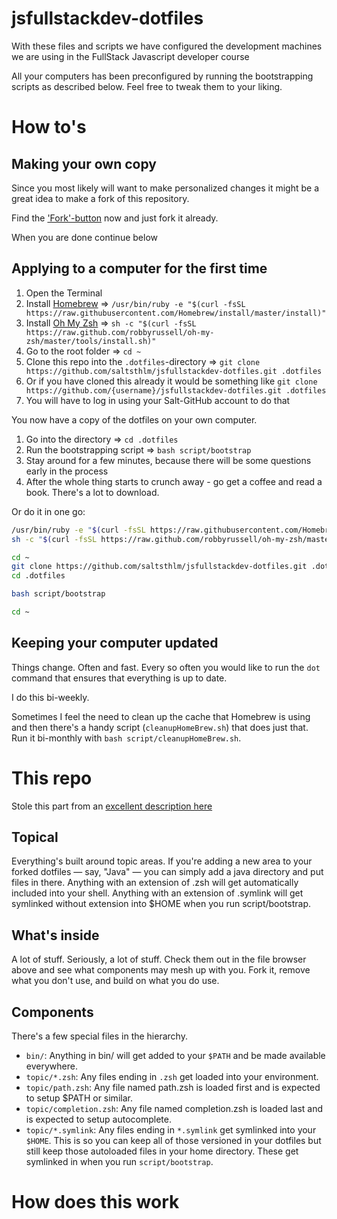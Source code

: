 # jsfullstackdev-dotfiles
With these files and scripts we have configured the development machines we are using in the FullStack Javascript developer course

All your computers has been preconfigured by running the bootstrapping scripts as described below. Feel free to tweak them to your liking.

# How to's

## Making your own copy
Since you most likely will want to make personalized changes it might be a great idea to make a fork of this repository.

Find the ['Fork'-button](https://github.com/saltsthlm/jsfullstackdev-dotfiles/fork) now and just fork it already.

When you are done continue below

## Applying to a computer for the first time

1. Open the Terminal
1. Install [Homebrew](https://brew.sh/) => `/usr/bin/ruby -e "$(curl -fsSL https://raw.githubusercontent.com/Homebrew/install/master/install)"`
1. Install [Oh My Zsh](http://ohmyz.sh/) => `sh -c "$(curl -fsSL https://raw.github.com/robbyrussell/oh-my-zsh/master/tools/install.sh)"`
1. Go to the root folder => `cd ~`
1. Clone this repo into the `.dotfiles`-directory => `git clone https://github.com/saltsthlm/jsfullstackdev-dotfiles.git .dotfiles`
  1. Or if you have cloned this already it would be something like `git clone https://github.com/{username}/jsfullstackdev-dotfiles.git .dotfiles`
  1. You will have to log in using your Salt-GitHub account to do that

You now have a copy of the dotfiles on your own computer.

1. Go into the directory => `cd .dotfiles`
1. Run the bootstrapping script => `bash script/bootstrap`
1. Stay around for a few minutes, because there will be some questions early in the process
1. After the whole thing starts to crunch away - go get a coffee and read a book. There's a lot to download.


Or do it in one go:

```bash
/usr/bin/ruby -e "$(curl -fsSL https://raw.githubusercontent.com/Homebrew/install/master/install)"
sh -c "$(curl -fsSL https://raw.github.com/robbyrussell/oh-my-zsh/master/tools/install.sh)"

cd ~
git clone https://github.com/saltsthlm/jsfullstackdev-dotfiles.git .dotfiles
cd .dotfiles

bash script/bootstrap

cd ~
```


## Keeping your computer updated

Things change. Often and fast. Every so often you would like to run the `dot` command that ensures that everything is up to date.

I do this bi-weekly.

Sometimes I feel the need to clean up the cache that Homebrew is using and then there's a handy script (`cleanupHomeBrew.sh`) that does just that. Run it bi-monthly with `bash script/cleanupHomeBrew.sh`.

# This repo

Stole this part from an [excellent description here](https://github.com/michaelmior/dotfiles)

## Topical
Everything's built around topic areas. If you're adding a new area to your forked dotfiles — say, "Java" — you can simply add a java directory and put files in there. Anything with an extension of .zsh will get automatically included into your shell. Anything with an extension of .symlink will get symlinked without extension into $HOME when you run script/bootstrap.

## What's inside
A lot of stuff. Seriously, a lot of stuff. Check them out in the file browser above and see what components may mesh up with you. Fork it, remove what you don't use, and build on what you do use.

## Components
There's a few special files in the hierarchy.

* `bin/`: Anything in bin/ will get added to your `$PATH` and be made available everywhere.
* `topic/*.zsh`: Any files ending in `.zsh` get loaded into your environment.
* `topic/path.zsh`: Any file named path.zsh is loaded first and is expected to setup $PATH or similar.
* `topic/completion.zsh`: Any file named completion.zsh is loaded last and is expected to setup autocomplete.
* `topic/*.symlink`: Any files ending in `*.symlink` get symlinked into your `$HOME`. This is so you can keep all of those versioned in your dotfiles but still keep those autoloaded files in your home directory. These get symlinked in when you run `script/bootstrap`.

# How does this work


